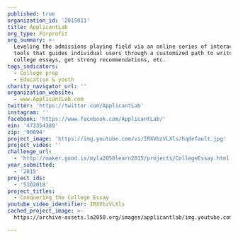 ```yaml
---
published: true
organization_id: '2015011'
title: ApplicantLab
org_type: Forprofit
org_summary: >-
  Leveling the admissions playing field via an online series of interactive
  tools that guides individual users through a customized path to write great
  college essays, get strong recommendations, etc.
tags_indicators:
  - College prep
  - Education & youth
charity_navigator_url: ''
organization_website:
  - www.ApplicantLab.com
twitter: 'https://twitter.com/ApplicantLab'
instagram: ''
facebook: 'https://www.facebook.com/ApplicantLab/'
ein: '473354380'
zip: '90094'
project_image: 'https://img.youtube.com/vi/IRXVbzVLXls/hqdefault.jpg'
project_video: ''
challenge_url:
  - 'http://maker.good.is/myla2050learn2015/projects/CollegeEssay.html'
year_submitted:
  - '2015'
project_ids:
  - '5102018'
project_titles:
  - Conquering the College Essay
youtube_video_identifier: IRXVbzVLXls
cached_project_image: >-
  https://archive-assets.la2050.org/images/applicantlab/img.youtube.com/vi/IRXVbzVLXls/hqdefault.jpg

---
```


